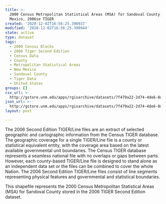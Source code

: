 ```yaml
---
title: >-
  2000 Census Metropolitan Statistical Areas (MSA) for Sandoval County, New
  Mexico, 2006se TIGER
created: '2020-12-02T16:56:25.390937'
modified: '2020-12-02T16:56:25.390944'
state: active
type: dataset
tags:
  - 2000 Census Blocks
  - 2006 Tiger Second Edition
  - Census Data
  - County
  - Metropolitan Statistical Areas
  - New Mexico
  - Sandoval County
  - Tiger Data
  - United States
groups: []
csv_url: >-
  http://gstore.unm.edu/apps/rgisarchive/datasets/7f479a22-2d74-4de6-8d95-35d6beb4be91/tgr2006se_sand_msa00.derived.csv
json_url: >-
  http://gstore.unm.edu/apps/rgisarchive/datasets/7f479a22-2d74-4de6-8d95-35d6beb4be91/tgr2006se_sand_msa00.derived.json
layout: post

---
```

The 2006 Second Edition TIGER/Line files are an extract of selected geographic and cartographic information from the Census TIGER database.  The geographic coverage for a single TIGER/Line file is a county or statistical equivalent entity, with the coverage area based on the latest available governmental unit boundaries. The Census TIGER database represents a seamless national file with no overlaps or gaps between parts.  However, each county-based TIGER/Line file is designed to stand alone as an independent data set or the files can be combined to cover the whole Nation.  The 2006 Second Edition  TIGER/Line files consist of line segments representing physical features and governmental and statistical boundaries.  

This shapefile represents the 2000 Census Metropolitan Statistical Areas (MSA) for Sandoval County stored in the 2006 TIGER Second Edition dataset.
